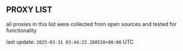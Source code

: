 ## PROXY LIST

all proxies in this list were collected from open sources and tested for functionality

last update: `2025-03-31 03:44:22.280520+00:00` UTC